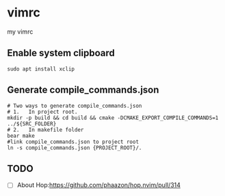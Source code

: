 # vimrc
my vimrc

## Enable system clipboard
```
sudo apt install xclip
```

## Generate compile_commands.json

```
# Two ways to generate compile_commands.json
# 1.   In project root.
mkdir -p build && cd build && cmake -DCMAKE_EXPORT_COMPILE_COMMANDS=1 ../${SRC_FOLDER}
# 2.   In makefile folder
bear make
#link compile_commands.json to project root
ln -s compile_commands.json {PROJECT_ROOT}/.

```

## TODO
- [ ] About Hop:https://github.com/phaazon/hop.nvim/pull/314
